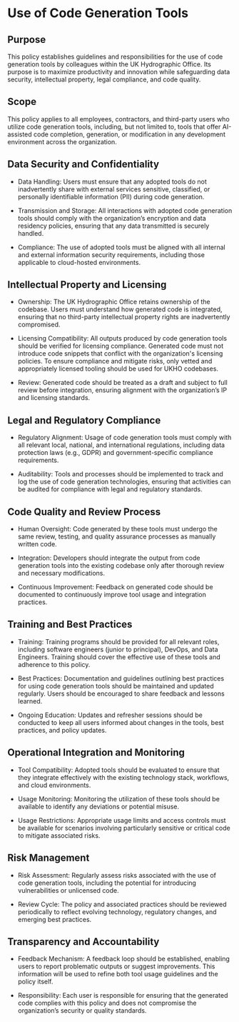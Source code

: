 # Use of Code Generation Tools

## Purpose

This policy establishes guidelines and responsibilities for the use of code generation tools by colleagues within the UK Hydrographic Office. Its purpose is to maximize productivity and innovation while safeguarding data security, intellectual property, legal compliance, and code quality.

## Scope

This policy applies to all employees, contractors, and third-party users who utilize code generation tools, including, but not limited to, tools that offer AI-assisted code completion, generation, or modification in any development environment across the organization.

## Data Security and Confidentiality

* Data Handling: Users must ensure that any adopted tools do not inadvertently share with external services sensitive, classified, or personally identifiable information (PII) during code generation.

* Transmission and Storage: All interactions with adopted code generation tools should comply with the organization’s encryption and data residency policies, ensuring that any data transmitted is securely handled.

* Compliance: The use of adopted tools must be aligned with all internal and external information security requirements, including those applicable to cloud-hosted environments.

## Intellectual Property and Licensing

* Ownership: The UK Hydrographic Office retains ownership of the codebase. Users must understand how generated code is integrated, ensuring that no third-party intellectual property rights are inadvertently compromised.

* Licensing Compatibility: All outputs produced by code generation tools should be verified for licensing compliance. Generated code must not introduce code snippets that conflict with the organization's licensing policies. To ensure compliance and mitigate risks, only vetted and appropriately licensed tooling should be used for UKHO codebases.

* Review: Generated code should be treated as a draft and subject to full review before integration, ensuring alignment with the organization’s IP and licensing standards.

## Legal and Regulatory Compliance

* Regulatory Alignment: Usage of code generation tools must comply with all relevant local, national, and international regulations, including data protection laws (e.g., GDPR) and government-specific compliance requirements.

* Auditability: Tools and processes should be implemented to track and log the use of code generation technologies, ensuring that activities can be audited for compliance with legal and regulatory standards.

## Code Quality and Review Process

* Human Oversight: Code generated by these tools must undergo the same review, testing, and quality assurance processes as manually written code.

* Integration: Developers should integrate the output from code generation tools into the existing codebase only after thorough review and necessary modifications.

* Continuous Improvement: Feedback on generated code should be documented to continuously improve tool usage and integration practices.

## Training and Best Practices

* Training: Training programs should be provided for all relevant roles, including software engineers (junior to principal), DevOps, and Data Engineers. Training should cover the effective use of these tools and adherence to this policy.

* Best Practices: Documentation and guidelines outlining best practices for using code generation tools should be maintained and updated regularly. Users should be encouraged to share feedback and lessons learned.

* Ongoing Education: Updates and refresher sessions should be conducted to keep all users informed about changes in the tools, best practices, and policy updates.

## Operational Integration and Monitoring

* Tool Compatibility: Adopted tools should be evaluated to ensure that they integrate effectively with the existing technology stack, workflows, and cloud environments.

* Usage Monitoring: Monitoring the utilization of these tools should be available to identify any deviations or potential misuse.

* Usage Restrictions: Appropriate usage limits and access controls must be available  for scenarios involving particularly sensitive or critical code to mitigate associated risks.

## Risk Management

* Risk Assessment: Regularly assess risks associated with the use of code generation tools, including the potential for introducing vulnerabilities or unlicensed code.

* Review Cycle: The policy and associated practices should be reviewed periodically to reflect evolving technology, regulatory changes, and emerging best practices.

## Transparency and Accountability

* Feedback Mechanism: A feedback loop should be established, enabling users to report problematic outputs or suggest improvements. This information will be used to refine both tool usage guidelines and the policy itself.

* Responsibility: Each user is responsible for ensuring that the generated code complies with this policy and does not compromise the organization’s security or quality standards.
